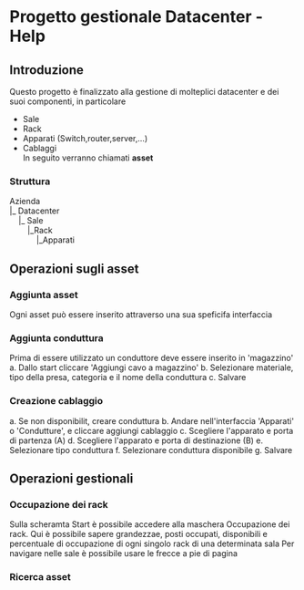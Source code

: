 # Progetto gestionale Datacenter - Help
## Introduzione
Questo progetto è finalizzato alla gestione di molteplici datacenter e dei suoi componenti, in particolare
- Sale
- Rack
- Apparati (Switch,router,server,...)
- Cablaggi<br>
In seguito verranno chiamati **asset**
### Struttura

Azienda<br>
|_ Datacenter<br>
&nbsp;&nbsp;&nbsp;&nbsp;|_ Sale<br>
&nbsp;&nbsp;&nbsp;&nbsp;&nbsp;&nbsp;&nbsp;&nbsp;|_Rack<br>
&nbsp;&nbsp;&nbsp;&nbsp;&nbsp;&nbsp;&nbsp;&nbsp;&nbsp;&nbsp;&nbsp;&nbsp;|_Apparati

## Operazioni sugli asset

### Aggiunta asset
Ogni asset può essere inserito attraverso una sua speficifa interfaccia
### Aggiunta conduttura
Prima di essere utilizzato un conduttore deve essere inserito in 'magazzino'
a. Dallo start cliccare 'Aggiungi cavo a magazzino'
b. Selezionare materiale, tipo della presa, categoria e il nome della conduttura
c. Salvare

### Creazione cablaggio
a. Se non disponibilit, creare conduttura
b. Andare nell'interfaccia 'Apparati' o 'Condutture', e cliccare aggiungi cablaggio
c. Scegliere l'apparato e porta di partenza (A)
d. Scegliere l'apparato e porta di destinazione (B)
e. Selezionare tipo conduttura
f. Selezionare conduttura disponibile
g. Salvare

## Operazioni gestionali
### Occupazione dei rack
Sulla scheramta Start è possibile accedere alla maschera Occupazione dei rack.
Qui è possibile sapere grandezzae, posti occupati, disponibili e percentuale di occupazione di ogni singolo rack di una determinata sala
Per navigare nelle sale è possibile usare le frecce a pie di pagina

### Ricerca asset
